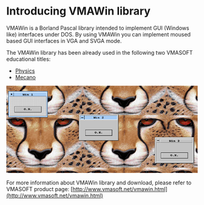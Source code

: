 Introducing VMAWin library
==========================

VMAWin is a Borland Pascal library intended to implement GUI (Windows like) interfaces under DOS.
By using VMAWin you can implement moused based GUI interfaces in VGA and SVGA mode.

The VMAWin library has been already used in the following two VMASOFT educational titles:

- [Physics](http://www.vmasoft.net/physics.html)
- [Mecano](http://www.vmasoft.net/mecano.html)

![](/img/posts/vmasoft/vmawincrop02.png)

For more information about VMAWin library and download, please refer to VMASOFT product page:
[http://www.vmasoft.net/vmawin.html](http://www.vmasoft.net/vmawin.html)
